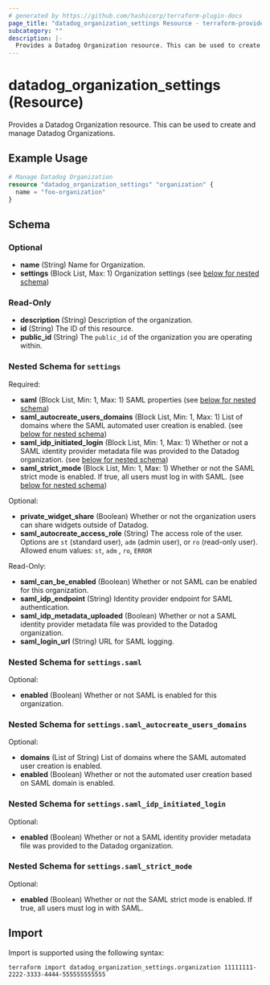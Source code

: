 ```yaml
---
# generated by https://github.com/hashicorp/terraform-plugin-docs
page_title: "datadog_organization_settings Resource - terraform-provider-datadog"
subcategory: ""
description: |-
  Provides a Datadog Organization resource. This can be used to create and manage Datadog Organizations.
---
```


# datadog_organization_settings (Resource)

Provides a Datadog Organization resource. This can be used to create and manage Datadog Organizations.

## Example Usage

```terraform
# Manage Datadog Organization
resource "datadog_organization_settings" "organization" {
  name = "foo-organization"
}
```

<!-- schema generated by tfplugindocs -->
## Schema

### Optional

- **name** (String) Name for Organization.
- **settings** (Block List, Max: 1) Organization settings (see [below for nested schema](#nestedblock--settings))

### Read-Only

- **description** (String) Description of the organization.
- **id** (String) The ID of this resource.
- **public_id** (String) The `public_id` of the organization you are operating within.

<a id="nestedblock--settings"></a>
### Nested Schema for `settings`

Required:

- **saml** (Block List, Min: 1, Max: 1) SAML properties (see [below for nested schema](#nestedblock--settings--saml))
- **saml_autocreate_users_domains** (Block List, Min: 1, Max: 1) List of domains where the SAML automated user creation is enabled. (see [below for nested schema](#nestedblock--settings--saml_autocreate_users_domains))
- **saml_idp_initiated_login** (Block List, Min: 1, Max: 1) Whether or not a SAML identity provider metadata file was provided to the Datadog organization. (see [below for nested schema](#nestedblock--settings--saml_idp_initiated_login))
- **saml_strict_mode** (Block List, Min: 1, Max: 1) Whether or not the SAML strict mode is enabled. If true, all users must log in with SAML. (see [below for nested schema](#nestedblock--settings--saml_strict_mode))

Optional:

- **private_widget_share** (Boolean) Whether or not the organization users can share widgets outside of Datadog.
- **saml_autocreate_access_role** (String) The access role of the user. Options are `st` (standard user), `adm` (admin user), or `ro` (read-only user). Allowed enum values: `st`, `adm` , `ro`, `ERROR`

Read-Only:

- **saml_can_be_enabled** (Boolean) Whether or not SAML can be enabled for this organization.
- **saml_idp_endpoint** (String) Identity provider endpoint for SAML authentication.
- **saml_idp_metadata_uploaded** (Boolean) Whether or not a SAML identity provider metadata file was provided to the Datadog organization.
- **saml_login_url** (String) URL for SAML logging.

<a id="nestedblock--settings--saml"></a>
### Nested Schema for `settings.saml`

Optional:

- **enabled** (Boolean) Whether or not SAML is enabled for this organization.


<a id="nestedblock--settings--saml_autocreate_users_domains"></a>
### Nested Schema for `settings.saml_autocreate_users_domains`

Optional:

- **domains** (List of String) List of domains where the SAML automated user creation is enabled.
- **enabled** (Boolean) Whether or not the automated user creation based on SAML domain is enabled.


<a id="nestedblock--settings--saml_idp_initiated_login"></a>
### Nested Schema for `settings.saml_idp_initiated_login`

Optional:

- **enabled** (Boolean) Whether or not a SAML identity provider metadata file was provided to the Datadog organization.


<a id="nestedblock--settings--saml_strict_mode"></a>
### Nested Schema for `settings.saml_strict_mode`

Optional:

- **enabled** (Boolean) Whether or not the SAML strict mode is enabled. If true, all users must log in with SAML.

## Import

Import is supported using the following syntax:

```shell
terraform import datadog_organization_settings.organization 11111111-2222-3333-4444-555555555555
```
